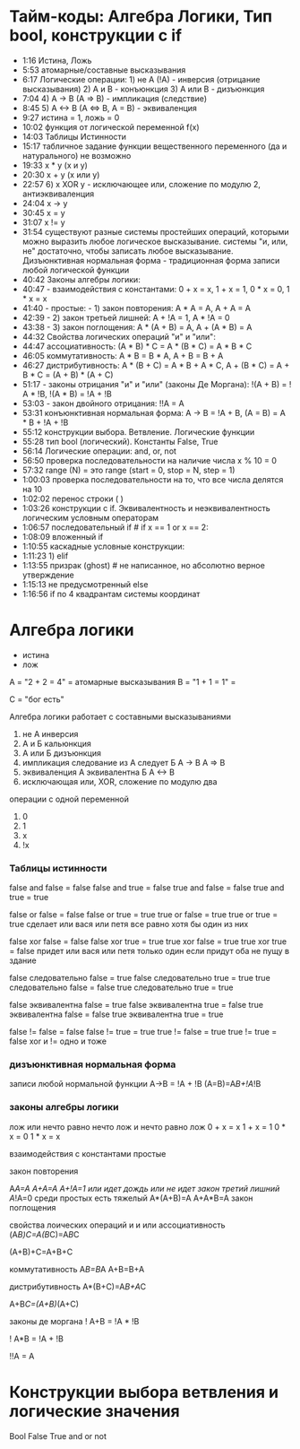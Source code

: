 # Тайм-коды: Алгебра Логики, Тип bool, конструкции с if
* 1:16 Истина, Ложь
* 5:53 атомарные/составные высказывания
* 6:17 Логические операции: 
            1) не А (!А) - инверсия (отрицание высказывания) 2) А и В - конъюнкция 3) А или В - дизъюнкция
* 7:04 4) А -> В (А => В) - импликация (следствие)
* 8:45 5) А <-> В (А <=> В, А = В) - эквиваленция
* 9:27 истина = 1, ложь = 0
* 10:02 функция от логической переменной f(x)
* 14:03 Таблицы Истинности
* 15:17 табличное задание функции вещественного переменного (да и натурального) не возможно
* 19:33 х * у (х и у)
* 20:30 х + у (х или у)
* 22:57 6) х XOR у - исключающее или, сложение по модулю 2, антиэквиваленция
* 24:04 х -> у
* 30:45 х = у
* 31:07 х != у
* 31:54 существуют разные системы простейших операций, которыми можно выразить любое логическое высказывание.
системы "и, или, не" достаточно, чтобы записать любое высказывание. 
Дизъюнктивная нормальная форма - традиционная форма записи любой логической функции
* 40:42 Законы алгебры логики:
* 40:47 - взаимодействия с константами:  0 + х = х,  1 + х = 1,  0 * х = 0,  1 * х = х
* 41:40 - простые:  - 1) закон повторения: А * А = А,  А + А = А
* 42:39 - 2) закон третьей лишней: А + !А = 1,  А * !А = 0
* 43:38 - 3) закон поглощения:  А * (А + В) = А,  А + (А * В) = А
* 44:32 Свойства логических операций "и" и "или":
* 44:47 ассоциативность: (А * В) * С = А * (В * С) = А * В * С
* 46:05 коммутативность: А * В = В * А,   А + В = В + А
* 46:27 дистрибутивность: А * (В + С) = А * В + А * С,  А + (В * С) = А + В * С = (А + В) * (А + С)
* 51:17 - законы отрицания "и" и "или" (законы Де Моргана): !(А + В) = !А * !В,  !(А * В) = !А + !В
* 53:03 - закон двойного отрицания: !!А = А
* 53:31 конъюнктивная нормальная форма: А -> В = !А + В,   (А = В) = А * В + !А + !В
* 55:12 конструкции выбора. Ветвление. Логические функции
* 55:28 тип bool (логический). Константы False, True
* 56:14 Логические операции: and, or, not
* 56:50 проверка последовательности на наличие числа х % 10 = 0
* 57:32 range (N)  = это range (start = 0, stop = N, step = 1)
* 1:00:03 проверка последовательности на то, что все числа делятся на 10
* 1:02:02 перенос строки (     )
* 1:03:26 конструкции с if. Эквивалентность и неэквивалентность логическим условным операторам
* 1:06:57 последовательный if  #  if x == 1 or x == 2:
* 1:08:09 вложенный if
* 1:10:55 каскадные условные конструкции:
* 1:11:23 1) elif
* 1:13:55 призрак (ghost)  # не написанное, но абсолютно верное утверждение
* 1:15:13 не предусмотренный else
* 1:16:56 if по 4 квадрантам системы координат

# Алгебра логики

* истина 
* лож

A = "2 + 2 = 4" = 
                    атомарные высказывания
B = "1 + 1 = 1" = 

C = "бог есть"

Алгебра логики работает с составными высказываниями

1) не А инверсия 
2) А и Б кальюнкция
3) А или Б дизъюнкция
4) импликация следование из А следует Б A -> B A => B
5) эквиваленция А эквивалентна Б A <-> B
6) исключающая или, XOR, сложение по модулю два

операции с одной переменной 
1. 0
2. 1
3. x
4. !x

### Таблицы истинности

false and false = false
false and true = false
true and false = false
true and true = true

false or false = false
false or true = true
true or false = true
true or true = true
сделает или вася или петя все равно хотя бы один из них

false xor false = false
false xor true = true
true xor false = true
true xor true = false
придет или вася или петя только один если придут оба не пущу в здание

false следовательно false = true
false следовательно true = true
true следовательно false = false
true следовательно true = true

false эквивалентна false = true
false эквивалентна true = false
true эквивалентна false = false
true эквивалентна true = true

false != false = false
false != true = true
true != false = true
true != true = false 
xor и != одно и тоже

### дизъюнктивная нормальная форма 
записи любой нормальной функции
A->B = !A + !B
(A=B)=A*B+!A*!B


### законы алгебры логики
лож или нечто равно нечто   лож и нечто равно лож
0 + x = x   1 + x = 1   0 * x = 0   1 * x = x

взаимодействия с константами
простые 

закон повторения

A*A=A A+A=A A+!A=1 или идет дождь или не идет закон третий лишний A*!A=0
среди простых есть тяжелый 
A*(A+B)=A   A+A*B=A закон поглощения

свойства лоических операций и и или
ассоциативность
(A*B)*C=A*(B*C)=A*B*C 

(A+B)+C=A+B+C

коммутативность
A*B=B*A
A+B=B+A

дистрибутивность
A*(B+C)=A*B+A*C

A+B*C=(A+B)*(A+C)

законы де моргана
! A+B = !A * !B

! A*B = !A + !B

!!A = A

# Конструкции выбора ветвления и логические значения

Bool
False True
and or not